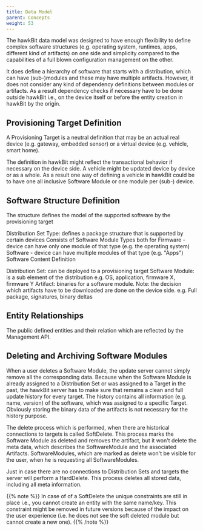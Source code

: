 ```yaml
---
title: Data Model
parent: Concepts
weight: 53
---
```


The hawkBit data model was designed to have enough flexibility to define complex software structures (e.g. operating system, runtimes, apps, different kind of artifacts) on one side and simplicity compared to the capabilities of a full blown configuration management on the other.
<!--more-->

It does define a hierarchy of software that starts with a distribution, which can have (sub-)modules and these may have multiple artifacts. However, it does not consider any kind of dependency definitions between modules or artifacts. As a result dependency checks if necessary have to be done outside hawkBit i.e., on the device itself or before the entity creation in hawkBit by the origin.

## Provisioning Target Definition

A Provisioning Target is a neutral definition that may be an actual real device (e.g. gateway, embedded sensor) or a virtual device (e.g. vehicle, smart home).

The definition in hawkBit might reflect the transactional behavior if necessary on the device side. A vehicle might be updated device by device or as a whole. As a result one way of defining a vehicle in hawkBit could be to have one all inclusive Software Module or one module per (sub-) device.

## Software Structure Definition

The structure defines the model of the supported software by the provisioning target

Distribution Set Type: defines a package structure that is supported by certain devices
Consists of Software Module Types both for
Firmware - device can have only one module of that type (e.g. the operating system)
Software - device can have multiple modules of that type (e.g. "Apps")
Software Content Definition

Distribution Set: can be deployed to a provisioning target
Software Module: is a sub element of the distribution
e.g. OS, application, firmware X, firmware Y
Artifact: binaries for a software module. Note: the decision which artifacts have to be downloaded are done on the device side.
e.g. Full package, signatures, binary deltas


## Entity Relationships
The public defined entities and their relation which are reflected by the Management API.



## Deleting and Archiving Software Modules
When a user deletes a Software Module, the update server cannot simply remove all the corresponding data. Because when the Software Module is already assigned to a Distribution Set or was assigned to a Target in the past, the hawkBit server has to make sure that remains a clean and full update history for every target. The history contains all information (e.g. name, version) of the software, which was assigned to a specific Target. Obviously storing the binary data of the artifacts is not necessary for the history purpose.

The delete process which is performed, when there are historical connections to targets is called SoftDelete. This process marks the Software Module as deleted and removes the artifact, but it won't delete the meta data, which describes the SoftwareModule and the associated Artifacts. SoftwareModules, which are marked as delete won't be visible for the user, when he is requesting all SoftwareModules.

Just in case there are no connections to Distribution Sets and targets the server will perform a HardDelete. This process deletes all stored data, including all meta information.

{{% note %}}
In case of of a SoftDelete the unique constraints are still in place i.e., you cannot create an entity with the same name/key. This constraint might be removed in future versions because of the impact on the user experience (i.e. he does not see the soft deleted module but cannot create a new one).
{{% /note %}}